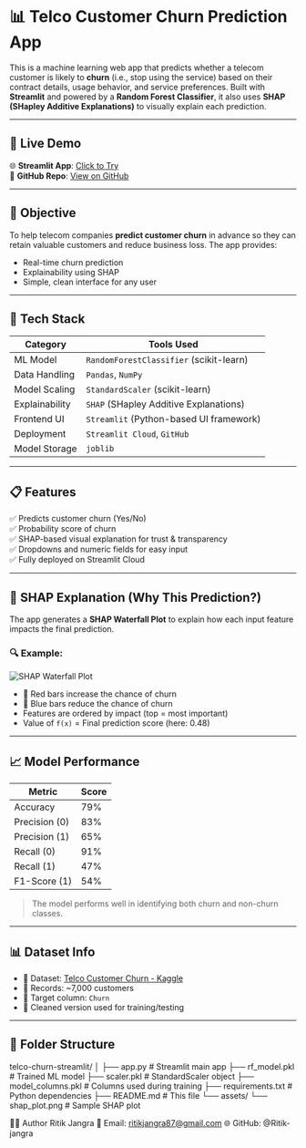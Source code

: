# 📊 Telco Customer Churn Prediction App

This is a machine learning web app that predicts whether a telecom customer is likely to **churn** (i.e., stop using the service) based on their contract details, usage behavior, and service preferences. Built with **Streamlit** and powered by a **Random Forest Classifier**, it also uses **SHAP (SHapley Additive Explanations)** to visually explain each prediction.

---

## 🔗 Live Demo

🌐 **Streamlit App**: [Click to Try](https://telco-churn-app-htpapcby5ro6gkvr3c52ff.streamlit.app/)  
📁 **GitHub Repo**: [View on GitHub](https://github.com/Ritik-jangra/telco-churn-streamlit)

---

## 🎯 Objective

To help telecom companies **predict customer churn** in advance so they can retain valuable customers and reduce business loss. The app provides:
- Real-time churn prediction
- Explainability using SHAP
- Simple, clean interface for any user

---

## 🔧 Tech Stack

| Category        | Tools Used                                   |
|----------------|-----------------------------------------------|
| ML Model       | `RandomForestClassifier` (scikit-learn)       |
| Data Handling  | `Pandas`, `NumPy`                             |
| Model Scaling  | `StandardScaler` (scikit-learn)               |
| Explainability | `SHAP` (SHapley Additive Explanations)        |
| Frontend UI    | `Streamlit` (Python-based UI framework)       |
| Deployment     | `Streamlit Cloud`, `GitHub`                   |
| Model Storage  | `joblib`                                      |

---

## 📋 Features

✅ Predicts customer churn (Yes/No)  
✅ Probability score of churn  
✅ SHAP-based visual explanation for trust & transparency  
✅ Dropdowns and numeric fields for easy input  
✅ Fully deployed on Streamlit Cloud

---

## 🧠 SHAP Explanation (Why This Prediction?)

The app generates a **SHAP Waterfall Plot** to explain how each input feature impacts the final prediction.

### 🔍 Example:
![SHAP Waterfall Plot](https://github.com/Ritik-jangra/telco-churn-streamlit/blob/main/assets/shap_plot.png)

- 🔴 Red bars increase the chance of churn  
- 🔵 Blue bars reduce the chance of churn  
- Features are ordered by impact (top = most important)  
- Value of `f(x)` = Final prediction score (here: 0.48)

---

## 📈 Model Performance

| Metric         | Score |
|----------------|-------|
| Accuracy       | 79%   |
| Precision (0)  | 83%   |
| Precision (1)  | 65%   |
| Recall (0)     | 91%   |
| Recall (1)     | 47%   |
| F1-Score (1)   | 54%   |

> The model performs well in identifying both churn and non-churn classes.

---

## 📊 Dataset Info

- 📁 Dataset: [Telco Customer Churn - Kaggle](https://www.kaggle.com/datasets/blastchar/telco-customer-churn)  
- 🧾 Records: ~7,000 customers  
- 🎯 Target column: `Churn`  
- 🧹 Cleaned version used for training/testing

---

## 📂 Folder Structure

telco-churn-streamlit/
│
├── app.py # Streamlit main app
├── rf_model.pkl # Trained ML model
├── scaler.pkl # StandardScaler object
├── model_columns.pkl # Columns used during training
├── requirements.txt # Python dependencies
├── README.md # This file
└── assets/
└── shap_plot.png # Sample SHAP plot

👨‍💻 Author
Ritik Jangra
📧 Email: ritikjangra87@gmail.com
🌐 GitHub: @Ritik-jangra